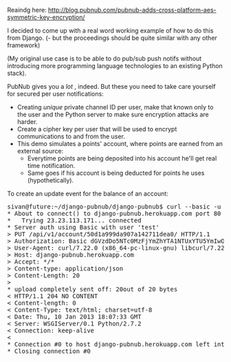 Reaindg here: http://blog.pubnub.com/pubnub-adds-cross-platform-aes-symmetric-key-encryption/ 

I decided to come up with a real word working example of how to do this from Django.
(- but the proceedings should be quite similar with any other framework)

(My original use case is to be able to do pub/sub push notifs without introducing more programming
language technologies to an existing Python stack).

PubNub gives you a *lot* , indeed. But these you need to take care yourself for secured per user
notifications:

* Creating *unique* private channel ID per user, make that known only to the user and the Python server to
  make sure encryption attacks are harder.
* Create a cipher key per user that will be used to encrypt communications to and from the user.
* This demo simulates a points' account, where points are earned from an external source:
  - Everytime points are being deposited into his account he'll get real time notification.
  - Same goes if his account is being deducted for points he uses (hypothetically).


To create an update event for the balance of an account:

<pre>
sivan@future:~/django-pubnub/django-pubnub$ curl --basic -u "test:957431cbfaa05551a59bb087ad4de5370a9e521c4c455b27ba6b06d5cf4068a3" -v -H "Content-type: application/json" -X PUT http://django-pubnub.herokuapp.com/api/v1/account/50d1a999da907a142711dea0/ -d '{"balance" : 2531.5}'
* About to connect() to django-pubnub.herokuapp.com port 80 (#0)
*   Trying 23.23.113.171... connected
* Server auth using Basic with user 'test'
> PUT /api/v1/account/50d1a999da907a142711dea0/ HTTP/1.1
> Authorization: Basic dGVzdDo5NTc0MzFjYmZhYTA1NTUxYTU5YmIwODdhZDRkZTUzNzBhOWU1MjFjNGM0NTViMjdiYTZiMDZkNWNmNDA2OGEz
> User-Agent: curl/7.22.0 (x86_64-pc-linux-gnu) libcurl/7.22.0 OpenSSL/1.0.1 zlib/1.2.3.4 libidn/1.23 librtmp/2.3
> Host: django-pubnub.herokuapp.com
> Accept: */*
> Content-type: application/json
> Content-Length: 20
> 
* upload completely sent off: 20out of 20 bytes
< HTTP/1.1 204 NO CONTENT
< Content-length: 0
< Content-Type: text/html; charset=utf-8
< Date: Thu, 10 Jan 2013 18:07:33 GMT
< Server: WSGIServer/0.1 Python/2.7.2
< Connection: keep-alive
< 
* Connection #0 to host django-pubnub.herokuapp.com left intact
* Closing connection #0
</pre>